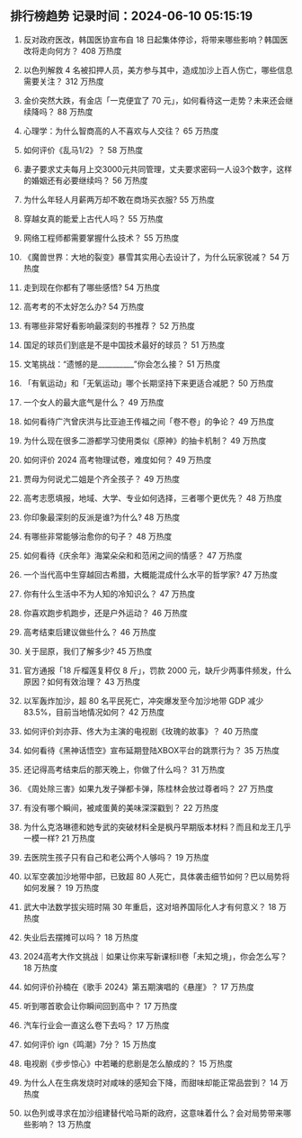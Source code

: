 
## 排行榜趋势 记录时间：2024-06-10 05:15:19
  
  1. 反对政府医改，韩国医协宣布自 18 日起集体停诊，将带来哪些影响？韩国医改将走向何方？ 408 万热度
    
  2. 以色列解救 4 名被扣押人员，美方参与其中，造成加沙上百人伤亡，哪些信息需要关注？ 312 万热度
    
  3. 金价突然大跌，有金店「一克便宜了 70 元」，如何看待这一走势？未来还会继续降吗？ 88 万热度
    
  4. 心理学：为什么智商高的人不喜欢与人交往？ 65 万热度
    
  5. 如何评价《乱马1/2》？ 58 万热度
    
  6. 妻子要求丈夫每月上交3000元共同管理，丈夫要求密码一人设3个数字，这样的婚姻还有必要继续吗？ 56 万热度
    
  7. 为什么年轻人月薪两万却不敢在商场买衣服? 55 万热度
    
  8. 穿越女真的能爱上古代人吗？ 55 万热度
    
  9. 网络工程师都需要掌握什么技术？ 55 万热度
    
  10. 《魔兽世界：大地的裂变》暴雪其实用心去设计了，为什么玩家锐减？ 54 万热度
    
  11. 走到现在你都有了哪些感悟? 54 万热度
    
  12. 高考考的不太好怎么办? 54 万热度
    
  13. 有哪些非常好看影响最深刻的书推荐？ 52 万热度
    
  14. 国足的球员们到底是不是中国技术最好的球员？ 51 万热度
    
  15. 文笔挑战：“遗憾的是__________”你会怎么接？ 51 万热度
    
  16. 「有氧运动」和「无氧运动」哪个长期坚持下来更适合减肥？ 50 万热度
    
  17. 一个女人的最大底气是什么？ 49 万热度
    
  18. 如何看待广汽曾庆洪与比亚迪王传福之间「卷不卷」的争论？ 49 万热度
    
  19. 为什么现在很多二游都学习使用类似《原神》的抽卡机制？ 49 万热度
    
  20. 如何评价 2024 高考物理试卷，难度如何？ 49 万热度
    
  21. 贾母为何说尤二姐是个齐全孩子？ 49 万热度
    
  22. 高考志愿填报，地域、大学、专业如何选择，三者哪个更优先？ 48 万热度
    
  23. 你印象最深刻的反派是谁?为什么? 48 万热度
    
  24. 有哪些非常能够治愈你的句子？ 48 万热度
    
  25. 如何看待《庆余年》海棠朵朵和和范闲之间的情感？ 47 万热度
    
  26. 一个当代高中生穿越回古希腊，大概能混成什么水平的哲学家? 47 万热度
    
  27. 你有什么生活中不为人知的冷知识么？ 47 万热度
    
  28. 你喜欢跑步机跑步，还是户外运动？ 46 万热度
    
  29. 高考结束后建议做些什么？ 46 万热度
    
  30. 关于屈原，我们了解多少? 45 万热度
    
  31. 官方通报「18 斤榴莲复秤仅 8 斤」，罚款 2000 元，缺斤少两事件频发，什么原因？如何有效治理？ 43 万热度
    
  32. 以军轰炸加沙，超 80 名平民死亡，冲突爆发至今加沙地带 GDP 减少 83.5%，目前当地情况如何？ 42 万热度
    
  33. 如何评价刘亦菲、佟大为主演的电视剧《玫瑰的故事》？ 40 万热度
    
  34. 如何看待《黑神话悟空》宣布延期登陆XBOX平台的跳票行为？ 35 万热度
    
  35. 还记得高考结束后的那天晚上，你做了什么吗？ 31 万热度
    
  36. 《周处除三害》如果九发子弹都卡弹，陈桂林会放过尊者吗？ 27 万热度
    
  37. 有没有哪个瞬间，被咸蛋黄的美味深深戳到？ 22 万热度
    
  38. 为什么克洛琳德和她专武的突破材料全是枫丹早期版本材料？而且和龙王几乎一模一样? 21 万热度
    
  39. 去医院生孩子只有自己和老公两个人够吗？ 19 万热度
    
  40. 以军空袭加沙地带中部，已致超 80 人死亡，具体袭击细节如何？巴以局势将如何发展？ 19 万热度
    
  41. 武大中法数学拔尖班时隔 30 年重启，这对培养国际化人才有何意义？ 18 万热度
    
  42. 失业后去摆摊可以吗？ 18 万热度
    
  43. 2024高考大作文挑战｜如果让你来写新课标II卷「未知之境」，你会怎么写？ 18 万热度
    
  44. 如何评价孙楠在《歌手 2024》第五期演唱的《悬崖》？ 17 万热度
    
  45. 听到哪首歌会让你瞬间回到高中？ 17 万热度
    
  46. 汽车行业会一直这么卷下去吗？ 17 万热度
    
  47. 如何评价 ign《鸣潮》7分？ 15 万热度
    
  48. 电视剧《步步惊心》中若曦的悲剧是怎么酿成的？ 15 万热度
    
  49. 为什么人在生病发烧时对咸味的感知会下降，而甜味却能正常品尝到？ 14 万热度
    
  50. 以色列或寻求在加沙组建替代哈马斯的政府，这意味着什么？会对局势带来哪些影响？ 13 万热度
    